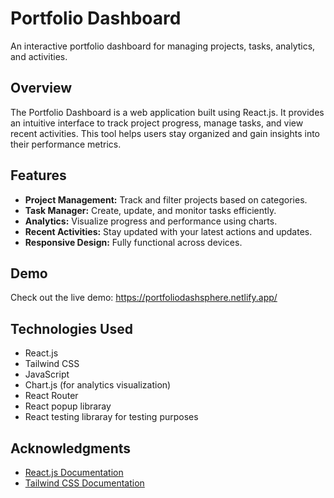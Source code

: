 # Portfolio Dashboard  
An interactive portfolio dashboard for managing projects, tasks, analytics, and activities.

## Overview  
The Portfolio Dashboard is a web application built using React.js. It provides an intuitive interface to track project progress, manage tasks, and view recent activities. This tool helps users stay organized and gain insights into their performance metrics.

## Features  
- **Project Management:** Track and filter projects based on categories.  
- **Task Manager:** Create, update, and monitor tasks efficiently.  
- **Analytics:** Visualize progress and performance using charts.  
- **Recent Activities:** Stay updated with your latest actions and updates.  
- **Responsive Design:** Fully functional across devices.  

## Demo
Check out the live demo: https://portfoliodashsphere.netlify.app/

## Technologies Used  
- React.js  
- Tailwind CSS  
- JavaScript  
- Chart.js (for analytics visualization)  
- React Router  
- React popup libraray
- React testing libraray for testing purposes

## Acknowledgments  
- [React.js Documentation](https://reactjs.org/docs/getting-started.html)  
- [Tailwind CSS Documentation](https://tailwindcss.com/docs)  